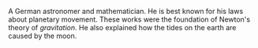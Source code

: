 A German astronomer and mathematician. He is best known for his laws about
planetary movement. These works were the foundation of Newton's theory of
*gravitation*. He also explained how the tides on the earth are caused by the
moon.
